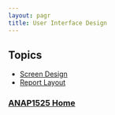 ```yaml
---
layout: pagr
title: User Interface Design
---
```


## Topics
* [Screen Design](screens.md)
* [Report Layout](reports.md)

### [ANAP1525 Home](../)
